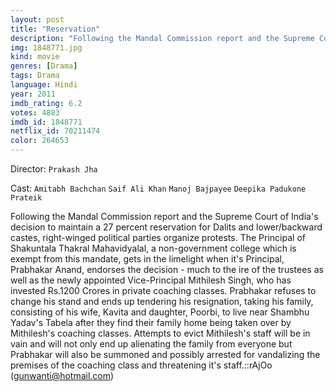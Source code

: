 ```yaml
---
layout: post
title: "Reservation"
description: "Following the Mandal Commission report and the Supreme Court of India's decision to maintain a 27 percent reservation for Dalits and lower/backward castes, right-winged political parties organize protests. The Principal of Shakuntala Thakral Mahavidyalal, a non-government college which is exempt from this mandate, gets in the limelight when it's Principal, Prabhakar Anand, endorses the decision - much to the ire of the trustees as well as the newly appointed Vice-Principal Mithilesh Singh, who has invested Rs.1200 Cr.."
img: 1848771.jpg
kind: movie
genres: [Drama]
tags: Drama 
language: Hindi
year: 2011
imdb_rating: 6.2
votes: 4883
imdb_id: 1848771
netflix_id: 70211474
color: 264653
---
```

Director: `Prakash Jha`  

Cast: `Amitabh Bachchan` `Saif Ali Khan` `Manoj Bajpayee` `Deepika Padukone` `Prateik` 

Following the Mandal Commission report and the Supreme Court of India's decision to maintain a 27 percent reservation for Dalits and lower/backward castes, right-winged political parties organize protests. The Principal of Shakuntala Thakral Mahavidyalal, a non-government college which is exempt from this mandate, gets in the limelight when it's Principal, Prabhakar Anand, endorses the decision - much to the ire of the trustees as well as the newly appointed Vice-Principal Mithilesh Singh, who has invested Rs.1200 Crores in private coaching classes. Prabhakar refuses to change his stand and ends up tendering his resignation, taking his family, consisting of his wife, Kavita and daughter, Poorbi, to live near Shambhu Yadav's Tabela after they find their family home being taken over by Mithilesh's coaching classes. Attempts to evict Mithilesh's staff will be in vain and will not only end up alienating the family from everyone but Prabhakar will also be summoned and possibly arrested for vandalizing the premises of the coaching class and threatening it's staff.::rAjOo (gunwanti@hotmail.com)